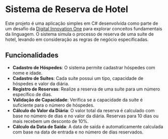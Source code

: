 # Sistema de Reserva de Hotel

Este projeto é uma aplicação simples em C# desenvolvida como parte de um desafio da [Digital Innovation One](https://digitalinnovation.one) para explorar conceitos fundamentais da linguagem. O sistema simula o processo de reserva de uma suíte de hotel, levando em consideração as regras de negócio especificadas.

## Funcionalidades

- **Cadastro de Hóspedes**: O sistema permite cadastrar hóspedes com nome e idade.
- **Cadastro de Suítes**: Cada suíte possui um tipo, capacidade de hóspedes e valor da diária.
- **Registro de Reservas**: Realize a reserva de uma suíte para um número específico de dias.
- **Validação de Capacidade**: Verifica se a capacidade da suíte é suficiente para o número de hóspedes.
- **Cálculo do Valor da Diária**: O valor total da reserva é calculado com base no número de dias e no valor da diária. Reservas para 10 dias ou mais recebem um desconto de 10%.
- **Cálculo da Data de Saída**: A data de saída é automaticamente calculada com base na data de entrada e no número de dias reservados.
